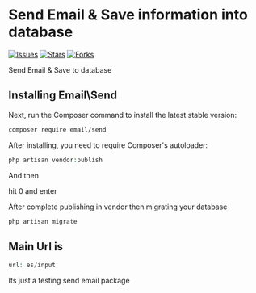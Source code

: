 # Send Email & Save information into database

[![Issues](https://img.shields.io/github/issues/MunnaAhmed/SendEmail.svg?style=popout-square)](https://github.com/MunnaAhmed/SendEmail/issues)
[![Stars](https://img.shields.io/github/stars/MunnaAhmed/SendEmail.svg?style=popout-square)](https://github.com/MunnaAhmed/SendEmail/stargazers)
[![Forks](https://img.shields.io/github/forks/MunnaAhmed/SendEmail.svg?style=flat-square)](https://github.com/MunnaAhmed/SendEmail/network)


Send Email & Save to database


## Installing Email\Send

Next, run the Composer command to install the latest stable version:

```bash
composer require email/send
```


After installing, you need to require Composer's autoloader:

```php
php artisan vendor:publish
```

And then 

hit  0  and enter 

After complete publishing in vendor then migrating your database

```php
php artisan migrate
```

## Main Url is

```php
url: es/input
```
Its just a testing send email package